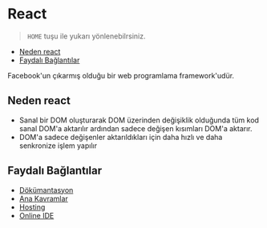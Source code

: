 # React <!-- omit in toc -->

> `HOME` tuşu ile yukarı yönlenebilrsiniz.

- [Neden react](#neden-react)
- [Faydalı Bağlantılar](#faydal%C4%B1-ba%C4%9Flant%C4%B1lar)

Facebook'un çıkarmış olduğu bir web programlama framework'udür.

## Neden react

- Sanal bir DOM oluşturarak DOM üzerinden değişiklik olduğunda tüm kod sanal DOM'a aktarılır ardından sadece değişen kısımları DOM'a aktarır.
- DOM'a sadece değişenler aktarıldıkları için daha hızlı ve daha senkronize işlem yapılır

## Faydalı Bağlantılar

- [Dökümantasyon](https://reactjs.org/docs/getting-started.html)
- [Ana Kavramlar](https://reactjs.org/docs/hello-world.html)
- [Hosting](https://www.roast.io/for/react)
- [Online IDE](https://codesandbox.io/s/new)